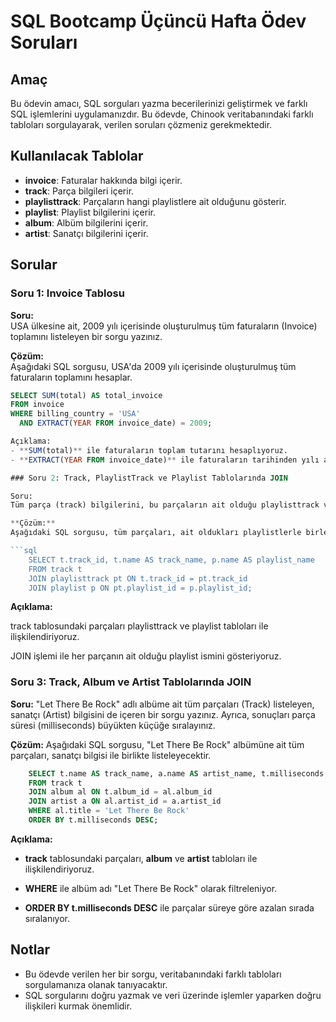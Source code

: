 # SQL Bootcamp Üçüncü Hafta Ödev Soruları

## Amaç

Bu ödevin amacı, SQL sorguları yazma becerilerinizi geliştirmek ve farklı SQL işlemlerini uygulamanızdır. Bu ödevde, Chinook veritabanındaki farklı tabloları sorgulayarak, verilen soruları çözmeniz gerekmektedir.

## Kullanılacak Tablolar

- **invoice**: Faturalar hakkında bilgi içerir.
- **track**: Parça bilgileri içerir.
- **playlisttrack**: Parçaların hangi playlistlere ait olduğunu gösterir.
- **playlist**: Playlist bilgilerini içerir.
- **album**: Albüm bilgilerini içerir.
- **artist**: Sanatçı bilgilerini içerir.

## Sorular

### Soru 1: Invoice Tablosu
**Soru:**  
USA ülkesine ait, 2009 yılı içerisinde oluşturulmuş tüm faturaların (Invoice) toplamını listeleyen bir sorgu yazınız.

**Çözüm:**  
Aşağıdaki SQL sorgusu, USA'da 2009 yılı içerisinde oluşturulmuş tüm faturaların toplamını hesaplar.

```sql
SELECT SUM(total) AS total_invoice
FROM invoice
WHERE billing_country = 'USA'
  AND EXTRACT(YEAR FROM invoice_date) = 2009;

Açıklama:
- **SUM(total)** ile faturaların toplam tutarını hesaplıyoruz.
- **EXTRACT(YEAR FROM invoice_date)** ile faturaların tarihinden yılı alıyoruz ve sadece 2009 yılına ait olanları seçiyoruz.

### Soru 2: Track, PlaylistTrack ve Playlist Tablolarında JOIN

Soru:
Tüm parça (track) bilgilerini, bu parçaların ait olduğu playlisttrack ve playlist tablolarıyla birleştirerek (JOIN) listeleyen bir sorgu yazınız.

**Çözüm:**
Aşağıdaki SQL sorgusu, tüm parçaları, ait oldukları playlistlerle birleştirerek listeleyecektir.'

```sql
    SELECT t.track_id, t.name AS track_name, p.name AS playlist_name
    FROM track t
    JOIN playlisttrack pt ON t.track_id = pt.track_id
    JOIN playlist p ON pt.playlist_id = p.playlist_id;
```

**Açıklama:**

track tablosundaki parçaları playlisttrack ve playlist tabloları ile ilişkilendiriyoruz.

JOIN işlemi ile her parçanın ait olduğu playlist ismini gösteriyoruz.

### Soru 3: Track, Album ve Artist Tablolarında JOIN
**Soru:**
"Let There Be Rock" adlı albüme ait tüm parçaları (Track) listeleyen, sanatçı (Artist) bilgisini de içeren bir sorgu yazınız. Ayrıca, sonuçları parça süresi (milliseconds) büyükten küçüğe sıralayınız.

**Çözüm:**
Aşağıdaki SQL sorgusu, "Let There Be Rock" albümüne ait tüm parçaları, sanatçı bilgisi ile birlikte listeleyecektir.

```sql
    SELECT t.name AS track_name, a.name AS artist_name, t.milliseconds
    FROM track t
    JOIN album al ON t.album_id = al.album_id
    JOIN artist a ON al.artist_id = a.artist_id
    WHERE al.title = 'Let There Be Rock'
    ORDER BY t.milliseconds DESC;
```

**Açıklama:**

- **track** tablosundaki parçaları, **album** ve **artist** tabloları ile ilişkilendiriyoruz.

- **WHERE** ile albüm adı "Let There Be Rock" olarak filtreleniyor.

- **ORDER BY t.milliseconds DESC** ile parçalar süreye göre azalan sırada sıralanıyor.

## Notlar
- Bu ödevde verilen her bir sorgu, veritabanındaki farklı tabloları sorgulamanıza olanak tanıyacaktır.
- SQL sorgularını doğru yazmak ve veri üzerinde işlemler yaparken doğru ilişkileri kurmak önemlidir.